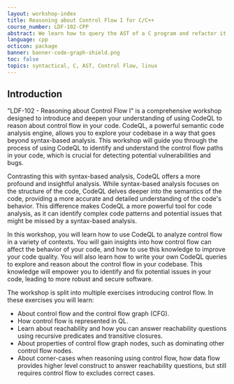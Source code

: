 ```yaml
---
layout: workshop-index
title: Reasoning about Control Flow I for C/C++
course_number: LDF-102-CPP
abstract: We learn how to query the AST of a C program and refactor it along the way by investigating a buffer overflow vulnerability in a sample Linux driver.
language: cpp
octicon: package
banner: banner-code-graph-shield.png
toc: false
topics: syntactical, C, AST, Control Flow, linux
---
```


## Introduction

"LDF-102 - Reasoning about Control Flow I" is a comprehensive workshop designed to introduce and deepen your understanding of using CodeQL to reason about control flow in your code. CodeQL, a powerful semantic code analysis engine, allows you to explore your codebase in a way that goes beyond syntax-based analysis. This workshop will guide you through the process of using CodeQL to identify and understand the control flow paths in your code, which is crucial for detecting potential vulnerabilities and bugs.

Contrasting this with syntax-based analysis, CodeQL offers a more profound and insightful analysis. While syntax-based analysis focuses on the structure of the code, CodeQL delves deeper into the semantics of the code, providing a more accurate and detailed understanding of the code's behavior. This difference makes CodeQL a more powerful tool for code analysis, as it can identify complex code patterns and potential issues that might be missed by a syntax-based analysis.

In this workshop, you will learn how to use CodeQL to analyze control flow in a variety of contexts. You will gain insights into how control flow can affect the behavior of your code, and how to use this knowledge to improve your code quality. You will also learn how to write your own CodeQL queries to explore and reason about the control flow in your codebase. This knowledge will empower you to identify and fix potential issues in your code, leading to more robust and secure software.

The workshop is split into multiple exercises introducing control flow.
In these exercises you will learn:

- About control flow and the control flow graph (CFG).
- How control flow is represented in QL.
- Learn about reachability and how you can answer reachability questions using recursive predicates and transitive closures.
- About properties of control flow graph nodes, such as dominating other control flow nodes.
- About corner-cases when reasoning using control flow, how data flow provides higher level construct to answer reachability questions, but still requires control flow to excludes correct cases.
